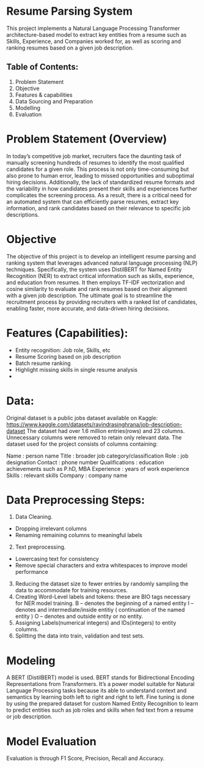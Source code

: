 # Resume Parsing System

This project implements a Natural Language Processing Transformer architecture-based model to extract key entities from a resume such as Skills, Experience, and Companies worked for, as well as scoring and ranking resumes based on a given job description. 

## Table of Contents:
1.	 Problem Statement
2.	Objective
3.	Features & capabilities
4.	Data Sourcing and Preparation 
5.	Modelling
6.	Evaluation

# Problem Statement (Overview)

In today’s competitive job market, recruiters face the daunting task of manually screening hundreds of resumes to identify the most qualified candidates for a given role. This process is not only time-consuming but also prone to human error, leading to missed opportunities and suboptimal hiring decisions. Additionally, the lack of standardized resume formats and the variability in how candidates present their skills and experiences further complicates the screening process. As a result, there is a critical need for an automated system that can efficiently parse resumes, extract key information, and rank candidates based on their relevance to specific job descriptions.

# Objective

The objective of this project is to develop an intelligent resume parsing and ranking system that leverages advanced natural language processing (NLP) techniques. Specifically, the system uses DistilBERT for Named Entity Recognition (NER) to extract critical information such as skills, experience, and education from resumes. It then employs TF-IDF vectorization and cosine similarity to evaluate and rank resumes based on their alignment with a given job description. The ultimate goal is to streamline the recruitment process by providing recruiters with a ranked list of candidates, enabling faster, more accurate, and data-driven hiring decisions.

# Features (Capabilities):

-	Entity recognition: Job role, Skills, etc
-	Resume Scoring based on job description
-	Batch resume ranking
-	Highlight missing skills in single resume analysis
-	
# Data:
Original dataset is a public jobs dataset available on Kaggle: https://www.kaggle.com/datasets/ravindrasinghrana/job-description-dataset
The dataset had over 1.6 million entries(rows) and 23 columns. Unnecessary columns were removed to retain only relevant data. The dataset used for the project consists of columns containing: 

Name : person name
Title : broader job category/classification
Role : job designation
Contact : phone number
Qualifications : education achievements such as P.hD, MBA
Experience : years of work experience
Skills : relevant skills
Company : company name

# Data Preprocessing Steps: 

1.	Data Cleaning.
-	Dropping irrelevant columns
-	Renaming remaining columns to meaningful labels
2.	Text preprocessing.
-	Lowercasing text for consistency
-	Remove special characters and extra whitespaces to improve model performance
3.	Reducing the dataset size to fewer entries by randomly sampling the data to accommodate for training resources.
4.	Creating Word-Level labels and tokens: these are BIO tags necessary for NER model training.
B – denotes the beginning of a named entity
I – denotes and intermediate/inside entitiy ( continuation of the named entity )
O – denotes and outside entity or no entity.
5.	Assigning Labels(numerical integers) and IDs(integers) to entity columns.
6.	Splitting the data into train, validation and test sets.
 	
# Modeling

A BERT (DistilBERT) model is used. BERT stands for Bidirectional Encoding Representations from Transformers. It’s a power model suitable for Natural Language Processing tasks because its able to understand context and semantics by learning both left to right and right to left.
Fine tuning is done by using the prepared dataset for custom Named Entity Recognition to learn to predict entities such as job roles and skills when fed text from a resume or job description.

# Model Evaluation

Evaluation is through F1 Score, Precision, Recall and Accuracy.
